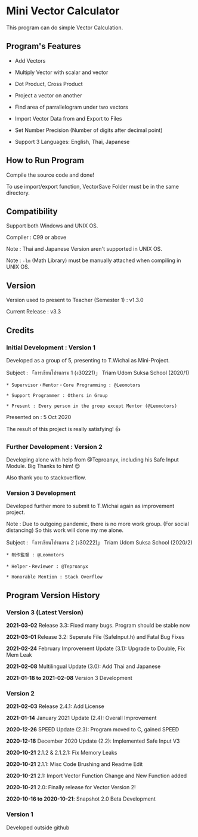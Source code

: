 # Mini Vector Calculator

  This program can do simple Vector Calculation.

## Program's Features

* Add Vectors

* Multiply Vector with scalar and vector

* Dot Product, Cross Product

* Project a vector on another

* Find area of parrallelogram under two vectors

* Import Vector Data from and Export to Files

* Set Number Precision (Number of digits after decimal point)

* Support 3 Languages: English, Thai, Japanese

## How to Run Program

  Compile the source code and done!

  To use import/export function, VectorSave Folder must be in the same directory.

## Compatibility

Support both Windows and UNIX OS.

Compiler : C99 or above

Note : Thai and Japanese Version aren't supported in UNIX OS.

Note : ```-lm``` (Math Library) must be manually attached when compiling in UNIX OS.

## Version

  Version used to present to Teacher (Semester 1) : v1.3.0

  Current Release : v3.3

## Credits

### Initial Development : Version 1

  Developed as a group of 5, presenting to T.Wichai as Mini-Project.

  Subject : 「การเขียนโปรแกรม 1 (ง30221)」 Triam Udom Suksa School (2020/1)

    * Supervisor・Mentor・Core Programming : @Leomotors

    * Support Programmer : Others in Group

    * Present : Every person in the group except Mentor (@Leomotors)

  Presented on : 5 Oct 2020

  The result of this project is really satisfying! 👍

### Further Development : Version 2

  Developing alone with help from
  @Teproanyx, including his Safe Input Module. Big Thanks to him! 😊

  Also thank you to stackoverflow.

### Version 3 Development

  Developed further more to submit to T.Wichai again as improvement project.

  Note : Due to outgoing pandemic, there is no more work group.
   (For social distancing) So this work will done my me alone.

  Subject : 「การเขียนโปรแกรม 2 (ง30222)」 Triam Udom Suksa School (2020/2)
  
    * 制作監督 : @Leomotors

    * Helper・Reviewer : @Teproanyx
    
    * Honorable Mention : Stack Overflow

## Program Version History

### Version 3 (Latest Version)

  **2021-03-02** Release 3.3: Fixed many bugs. Program should be stable now

  **2021-03-01** Release 3.2: Seperate File (SafeInput.h) and Fatal Bug Fixes

  **2021-02-24** February Improvement Update (3.1): Upgrade to Double, Fix Mem Leak

  **2021-02-08** Multilingual Update (3.0): Add Thai and Japanese
  
  **2021-01-18 to 2021-02-08** Version 3 Development

### Version 2

  **2021-02-03** Release 2.4.1: Add License

  **2021-01-14** January 2021 Update (2.4): Overall Improvement

  **2020-12-26** SPEED Update (2.3): Program moved to C, gained SPEED

  **2020-12-18** December 2020 Update (2.2): Implemented Safe Input V3

  **2020-10-21** 2.1.2 & 2.1.2.1: Fix Memory Leaks
  
  **2020-10-21** 2.1.1: Misc Code Brushing and Readme Edit
  
  **2020-10-21** 2.1: Import Vector Function Change and New Function added

  **2020-10-21** 2.0: Finally release for Vector Version 2!

  **2020-10-16 to 2020-10-21**: Snapshot 2.0 Beta Development

### Version 1

Developed outside github
